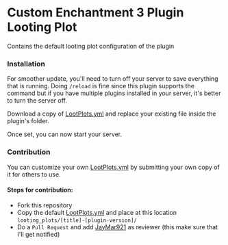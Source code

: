 # Custom Enchantment 3 Plugin Looting Plot

Contains the default looting plot configuration of the plugin

### Installation

For smoother update, you'll need to turn off your server to save everything that is running. Doing `/reload` is fine since this plugin supports the command but if you have multiple plugins installed in your server, it's better to turn the server off.

Download a copy of [LootPlots.yml](/looting_plots/default/LootPlots.yml) and replace your existing file inside the plugin's folder.

Once set, you can now start your server.

### Contribution

You can customize your own [LootPlots.yml](/looting_plots/default/LootPlots.yml) by submitting your own copy of it for others to use.

#### Steps for contribution:

- Fork this repository
- Copy the default [LootPlots.yml](/looting_plots/default/LootPlots.yml) and place at this location `looting_plots/[title]-[plugin-version]/`
- Do a `Pull Request` and add [JayMar921](https://github.com/jaymar921) as reviewer (this make sure that I'll get notified)
